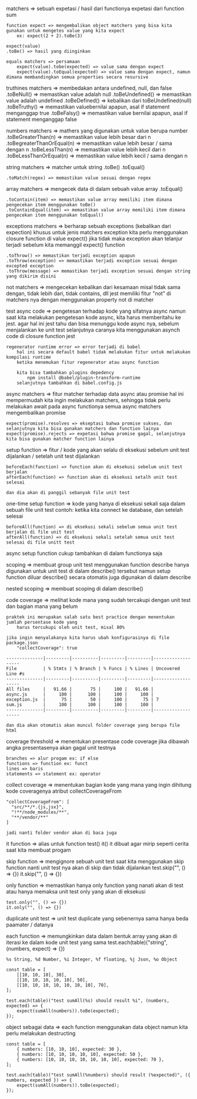 
matchers => sebuah expetasi / hasil dari functionya
    expetasi dari function sum

    function expect => mengembalikan object matchers yang bisa kita gunakan untuk mengetes value yang kita expect
        ex: expect(2 + 2).toBe(3)
    
    expect(value)
    .toBe() => hasil yang diinginkan

    equals matchers => persamaan
        expect(value).tobe(expected) => value sama dengan expect
        expect(value).toEqual(expected) => value sama dengan expect, namun dimana membandingkan semua properties secara resursive
    
truthines matchers => membedakan antara undefined, null, dan false
    .toBeNull() => memastikan value adalah null
    .toBeUndefined() => memastikan value adalah undefined
    .toBeDefined() => kebalikan dari toBeUndefined(null)
    .toBeTruthy() => memastikan valuebernilai apapun, asal if statement menganggap true
    .toBeFalsy() => memastikan value bernilai apapun, asal if statement menganggap false

numbers matchers => mathers yang digunakan untuk value berupa number
    .toBeGreaterThan(n) => memastikan value lebih besar dari n
    .toBegreaterThanOrEqual(n) => memastikan value lebih besar / sama dengan n
    .toBeLessThan(n) => memastikan value lebih kecil dari n
    .toBeLessThanOrEqual(n) => memastikan value lebih kecil / sama dengan n

string matchers => matcher untuk string
    .toBe()
    .toEqual()

    .toMatch(regex) => memastikan value sesuai dengan regex

array matchers => mengecek data di dalam sebuah value array
    .toEqual()

    .toContain(item) => memastikan value array memiliki item dimana pengecekan item menggunakan toBe()
    .toContainEqual(item) => memastikan value array memiliki item dimana pengecekan item menggunakan toEqual()

exceptions matchers => berharap sebuah exceptions (kebalikan dari expection)
    khusus untuk jenis matchers exception 
        kita perlu menggunakan closure function di value expect()
        jika tidak maka exception akan telanjur terjadi sebelum kita memanggil expect() function

    .toThrow() => memastikan terjadi exception apapun
    .toThrow(exception) => memastikan terjadi exception sesuai dengan excepted exception
    .toThrow(message) => memastikan terjadi exception sesuai dengan string yang dikirim disini

not matchers => mengecekan kebalikan dari kesamaan
    misal tidak sama dengan, tidak lebih dari, tidak contains, dll
    jest memiliki fitur "not" di matchers nya dengan menggunakan property not di matcher

test async code => pengetesan terhadap kode yang sifatnya async
    namun saat kita melakukan pengetesan kode async, kita harus memberitahu ke jest.
        agar hal ini jest tahu dan bisa menunggu kode async nya, sebelum menjalankan ke unit test selanjutnya
    caranya kita menggunakan asynch code di closure  function jest

    regenerator runtime error => error terjadi di babel
        hal ini secara default babel tidak melakukan fitur untuk melakukan kompilasi runtime
        ketika menemukan fitur regenerator atau async function

        kita bisa tambahkan plugins depedency
            npm install @babel/plugin-transform-runtime
        selanjutnya tambahkan di babel.config.js

async matchers => fitur matcher terhadap data async atau promise
    hal ini mempermudah kita ingin melakukan matchers, sehingga tidak perlu melakukan await pada async functionya
    semua async matchers mengembalikan promise

    expect(promise).resolves => ekseptasi bahwa promise sukses, dan selanjutnya kita bisa gunakan matchers dan function lainya
    expect(promise).rejects => expetasi bahwa promise gagal, selanjutnya kita bisa gunakan matcher function lainya

setup function => fitur / kode yang akan selalu di eksekusi 
    sebelum unit test dijalankan / setelah unit test dijalankan

    beforeEach(function) => function akan di eksekusi sebelum unit test berjalan
    afterEach(function) => function akan di eksekusi setalh unit test selesai

    dan dia akan di panggil sebanyak file unit test

one-time setup function => kode yang hanya di eksekusi sekali saja dalam sebuah file unit test
    contoh: ketika kita connect ke database, dan setelah selesai

    beforeAll(function) => di eksekusi sekali sebelum semua unit test berjalan di file unit test
    afterAll(function) => di eksekusi sekali setelah semua unit test selesai di file unitt test

async setup function
    cukup tambahkan di dalam functionya saja

scoping => membuat group unit test menggunakan function describe
    hanya digunakan untuk unit test di dalam describe() tersebut
    namun setup function diluar describe() secara otomatis juga digunakan di dalam describe

nested scoping => membuat scoping di dalam describe()

code coverage => melihat kode mana yang sudah tercakupi dengan unit test
    dan bagian mana yang belum

    praktek ini merupakan salah satu best practice dengan menentukan jumlah persentase kode yang 
        harus tercukupi oleh unit test, misal 80%

    jika ingin menyalakanya kita harus ubah konfigurasinya di file package.json
        "collectCoverage": true

    --------------|---------|----------|---------|---------|-------------------
    File          | % Stmts | % Branch | % Funcs | % Lines | Uncovered Line #s 
    --------------|---------|----------|---------|---------|-------------------
    All files     |   91.66 |       75 |     100 |   91.66 |                   
    async.js      |     100 |      100 |     100 |     100 |                   
    exception.js  |      75 |       50 |     100 |      75 | 7                 
    sum.js        |     100 |      100 |     100 |     100 |                   
    --------------|---------|----------|---------|---------|-------------------

    dan dia akan otomatis akan muncul folder coverage yang berupa file html

coverage threshold => menentukan presentase code coverage
    jika dibawah angka presentasenya akan gagal unit testnya 

    branches => alur progam ex: if else
    functions => function ex: funct
    lines => baris
    statements => statement ex: operator

collect coverage => menentukan bagian kode yang mana yang ingin dihitung kode coveragenya
    atribut collectCoverageFrom

    "collectCoverageFrom": [
      "src/**/*.{js,jsx}",
      "!**/node_modules/**",
      "**/vendor/**"
    ]

    jadi nanti folder vendor akan di baca juga

it function => alias untuk function test()
    it()
        it dibuat agar mirip seperti cerita saat kita membuat progam

skip function => mengignore sebuah unit test
    saat kita menggunakan skip function nanti unit test nya akan di skip dan tidak dijalankan
    test.skip("", () => {})
    it.skip("", () => {})

only function => memastikan hanya only function yang nanati akan di test
    atau hanya memaksa unit test only yang akan di eksekusi

    test.only("", () => {})
    it.only("", () => {})

duplicate unit test => unit test duplicate yang sebenernya sama hanya beda paamater / datanya

each function => memungkinkan data dalam bentuk array yang akan di iterasi ke dalam kode unit test yang sama
    test.each(table)("string", (numbers, expect) => {})

    %s String, %d Number, %i Integer, %f floating, %j Json, %o Object

    const table = [
        [[10, 10, 10], 30],
        [[10, 10, 10, 10, 10], 50],
        [[10, 10, 10, 10, 10, 10, 10], 70],
    ];

    test.each(table)("test sumAll(%s) should result %i", (numbers, expected) => {
        expect(sumAll(numbers)).toBe(expected);
    });

object sebagai data => each function menggunakan data object
    namun kita perlu melakukan destructing

    const table = [
        { numbers: [10, 10, 10], expected: 30 },
        { numbers: [10, 10, 10, 10, 10], expected: 50 },
        { numbers: [10, 10, 10, 10, 10, 10, 10], expected: 70 },
    ];

    test.each(table)("test sumAll(%numbers) should result (%expected)", ({ numbers, expected }) => {
        expect(sumAll(numbers)).toBe(expected);
    });

